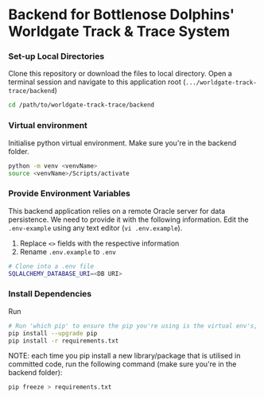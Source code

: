 # Backend for Bottlenose Dolphins' Worldgate Track & Trace System

### Set-up Local Directories

Clone this repository or download the files to local directory.
Open a terminal session and navigate to this application root (`.../worldgate-track-trace/backend`)

```bash
cd /path/to/worldgate-track-trace/backend
```

### Virtual environment

Initialise python virtual environment. Make sure you're in the backend folder.

```bash
python -m venv <venvName>
source <venvName>/Scripts/activate
```

### Provide Environment Variables

This backend application relies on a remote Oracle server for data persistence. We need to provide it with the following information. Edit the `.env-example` using any text editor (`vi .env.example`).

1. Replace `<>` fields with the respective information
2. Rename `.env.example` to `.env`

```bash
# Clone into a .env file
SQLALCHEMY_DATABASE_URI=<DB URI>
```

### Install Dependencies

Run 

```bash
# Run 'which pip' to ensure the pip you're using is the virtual env's, NOT your local machine's
pip install --upgrade pip
pip install -r requirements.txt
```

NOTE: each time you pip install a new library/package that is utilised in committed code, run the following command (make sure you're in the backend folder):

```bash
pip freeze > requirements.txt
```
